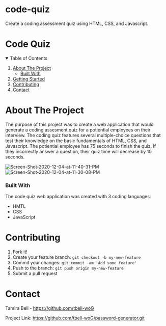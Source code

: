 # code-quiz
Create a coding assessment quiz using HTML, CSS, and Javascript.

# Code Quiz

<!-- TABLE OF CONTENTS -->
<details open="open">
  <summary>Table of Contents</summary>
  <ol>
    <li>
      <a href="about-the-project">About The Project</a>
      <ul>
        <li><a href="built-with">Built With</a></li>
      </ul>
    </li>
    <li><a href="getting-started">Getting Started</a></li>
    <li><a href="contributing">Contributing</a></li>
    <li><a href="contact">Contact</a></li>
  </ol>

# About The Project
The purpose of this project was to create a web application that would generate a coding assesment quiz for a potiential employees on their interview. The coding quiz features several multiple-choice questions that test their knowledge on the basic fundamentals of HTML, CSS, and Javascript. The potiential employee has 75 seconds to finish the quiz. If they incorrectly answer a question, their quiz time will decrease by 10 seconds. 

<img src="https://i.ibb.co/zR078yr/Screen-Shot-2020-12-04-at-11-40-31-PM.png" alt="Screen-Shot-2020-12-04-at-11-40-31-PM" border="0">
<img src="https://i.ibb.co/6sMQK1T/Screen-Shot-2020-12-04-at-11-30-08-PM.png" alt="Screen-Shot-2020-12-04-at-11-30-08-PM" border="0">

### Built With
The code quiz web application was created with 3 coding languages:
* HMTL
* CSS
* JavaScript

# Contributing
1. Fork it!
2. Create your feature branch: `git checkout -b my-new-feature`
3. Commit your changes: `git commit -am 'Add some feature'`
4. Push to the branch: `git push origin my-new-feature`
5. Submit a pull request

# Contact

Tamira Bell - https://github.com/tbell-woG

Project Link: https://github.com/tbell-woG/password-generator.git
